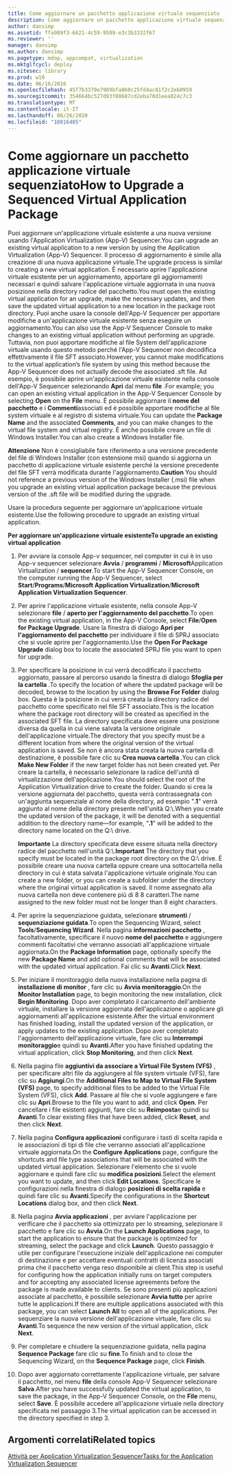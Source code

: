```yaml
---
title: Come aggiornare un pacchetto applicazione virtuale sequenziato
description: Come aggiornare un pacchetto applicazione virtuale sequenziato
author: dansimp
ms.assetid: ffa989f3-6621-4c59-9599-e3c3b3332f67
ms.reviewer: ''
manager: dansimp
ms.author: dansimp
ms.pagetype: mdop, appcompat, virtualization
ms.mktglfcycl: deploy
ms.sitesec: library
ms.prod: w10
ms.date: 06/16/2016
ms.openlocfilehash: 45f7b3370e7989bfa860c25fd4ac81f2c2eb0959
ms.sourcegitcommit: 354664bc527d93f80687cd2eba70d1eea024c7c3
ms.translationtype: MT
ms.contentlocale: it-IT
ms.lasthandoff: 06/26/2020
ms.locfileid: "10816485"
---
```

# <span data-ttu-id="4662b-103">Come aggiornare un pacchetto applicazione virtuale sequenziato</span><span class="sxs-lookup"><span data-stu-id="4662b-103">How to Upgrade a Sequenced Virtual Application Package</span></span>


<span data-ttu-id="4662b-104">Puoi aggiornare un'applicazione virtuale esistente a una nuova versione usando l'Application Virtualization (App-V) Sequencer.</span><span class="sxs-lookup"><span data-stu-id="4662b-104">You can upgrade an existing virtual application to a new version by using the Application Virtualization (App-V) Sequencer.</span></span> <span data-ttu-id="4662b-105">Il processo di aggiornamento è simile alla creazione di una nuova applicazione virtuale.</span><span class="sxs-lookup"><span data-stu-id="4662b-105">The upgrade process is similar to creating a new virtual application.</span></span> <span data-ttu-id="4662b-106">È necessario aprire l'applicazione virtuale esistente per un aggiornamento, apportare gli aggiornamenti necessari e quindi salvare l'applicazione virtuale aggiornata in una nuova posizione nella directory radice del pacchetto.</span><span class="sxs-lookup"><span data-stu-id="4662b-106">You must open the existing virtual application for an upgrade, make the necessary updates, and then save the updated virtual application to a new location in the package root directory.</span></span> <span data-ttu-id="4662b-107">Puoi anche usare la console dell'App-V Sequencer per apportare modifiche a un'applicazione virtuale esistente senza eseguire un aggiornamento.</span><span class="sxs-lookup"><span data-stu-id="4662b-107">You can also use the App-V Sequencer Console to make changes to an existing virtual application without performing an upgrade.</span></span> <span data-ttu-id="4662b-108">Tuttavia, non puoi apportare modifiche al file System dell'applicazione virtuale usando questo metodo perché l'App-V Sequencer non decodifica effettivamente il file SFT associato.</span><span class="sxs-lookup"><span data-stu-id="4662b-108">However, you cannot make modifications to the virtual application’s file system by using this method because the App-V Sequencer does not actually decode the associated .sft file.</span></span> <span data-ttu-id="4662b-109">Ad esempio, è possibile aprire un'applicazione virtuale esistente nella console dell'App-V Sequencer selezionando **Apri** dal menu **file** .</span><span class="sxs-lookup"><span data-stu-id="4662b-109">For example; you can open an existing virtual application in the App-V Sequencer Console by selecting **Open** on the **File** menu.</span></span> <span data-ttu-id="4662b-110">È possibile aggiornare il **nome del pacchetto** e i **Commenti**associati ed è possibile apportare modifiche al file system virtuale e al registro di sistema virtuale.</span><span class="sxs-lookup"><span data-stu-id="4662b-110">You can update the **Package Name** and the associated **Comments**, and you can make changes to the virtual file system and virtual registry.</span></span> <span data-ttu-id="4662b-111">È anche possibile creare un file di Windows Installer.</span><span class="sxs-lookup"><span data-stu-id="4662b-111">You can also create a Windows Installer file.</span></span>

<span data-ttu-id="4662b-112">**Attenzione**  Non è consigliabile fare riferimento a una versione precedente del file di Windows Installer (con estensione msi) quando si aggiorna un pacchetto di applicazione virtuale esistente perché la versione precedente del file SFT verrà modificata durante l'aggiornamento.</span><span class="sxs-lookup"><span data-stu-id="4662b-112">**Caution** You should not reference a previous version of the Windows Installer (.msi) file when you upgrade an existing virtual application package because the previous version of the .sft file will be modified during the upgrade.</span></span>

 

<span data-ttu-id="4662b-113">Usare la procedura seguente per aggiornare un'applicazione virtuale esistente.</span><span class="sxs-lookup"><span data-stu-id="4662b-113">Use the following procedure to upgrade an existing virtual application.</span></span>

**<span data-ttu-id="4662b-114">Per aggiornare un'applicazione virtuale esistente</span><span class="sxs-lookup"><span data-stu-id="4662b-114">To upgrade an existing virtual application</span></span>**

1.  <span data-ttu-id="4662b-115">Per avviare la console App-v sequencer, nel computer in cui è in uso App-v sequencer selezionare **Avvia** / **programmi** / **Microsoft**Application Virtualization / **sequencer**.</span><span class="sxs-lookup"><span data-stu-id="4662b-115">To start the App-V Sequencer Console, on the computer running the App-V Sequencer, select **Start**/**Programs**/**Microsoft Application Virtualization**/**Microsoft Application Virtualization Sequencer**.</span></span>

2.  <span data-ttu-id="4662b-116">Per aprire l'applicazione virtuale esistente, nella console App-V selezionare **file** / **aperto per l'aggiornamento del pacchetto**.</span><span class="sxs-lookup"><span data-stu-id="4662b-116">To open the existing virtual application, in the App-V Console, select **File**/**Open for Package Upgrade**.</span></span> <span data-ttu-id="4662b-117">Usare la finestra di dialogo **Apri per l'aggiornamento del pacchetto** per individuare il file di SPRJ associato che si vuole aprire per l'aggiornamento.</span><span class="sxs-lookup"><span data-stu-id="4662b-117">Use the **Open For Package Upgrade** dialog box to locate the associated SPRJ file you want to open for upgrade.</span></span>

3.  <span data-ttu-id="4662b-118">Per specificare la posizione in cui verrà decodificato il pacchetto aggiornato, passare al percorso usando la finestra di dialogo **Sfoglia per la cartella** .</span><span class="sxs-lookup"><span data-stu-id="4662b-118">To specify the location of where the updated package will be decoded, browse to the location by using the **Browse For Folder** dialog box.</span></span> <span data-ttu-id="4662b-119">Questa è la posizione in cui verrà creata la directory radice del pacchetto come specificato nel file SFT associato.</span><span class="sxs-lookup"><span data-stu-id="4662b-119">This is the location where the package root directory will be created as specified in the associated SFT file.</span></span> <span data-ttu-id="4662b-120">La directory specificata deve essere una posizione diversa da quella in cui viene salvata la versione originale dell'applicazione virtuale.</span><span class="sxs-lookup"><span data-stu-id="4662b-120">The directory that you specify must be a different location from where the original version of the virtual application is saved.</span></span> <span data-ttu-id="4662b-121">Se non è ancora stata creata la nuova cartella di destinazione, è possibile fare clic su **Crea nuova cartella** .</span><span class="sxs-lookup"><span data-stu-id="4662b-121">You can click **Make New Folder** if the new target folder has not been created yet.</span></span> <span data-ttu-id="4662b-122">Per creare la cartella, è necessario selezionare la radice dell'unità di virtualizzazione dell'applicazione.</span><span class="sxs-lookup"><span data-stu-id="4662b-122">You should select the root of the Application Virtualization drive to create the folder.</span></span> <span data-ttu-id="4662b-123">Quando si crea la versione aggiornata del pacchetto, questa verrà contrassegnata con un'aggiunta sequenziale al nome della directory, ad esempio "**.1**" verrà aggiunto al nome della directory presente nell'unità Q:\\.</span><span class="sxs-lookup"><span data-stu-id="4662b-123">When you create the updated version of the package, it will be denoted with a sequential addition to the directory name—for example, “**.1**” will be added to the directory name located on the Q:\\ drive.</span></span>

    <span data-ttu-id="4662b-124">**Importante**  La directory specificata deve essere situata nella directory radice del pacchetto nell'unità Q:\\.</span><span class="sxs-lookup"><span data-stu-id="4662b-124">**Important** The directory that you specify must be located in the package root directory on the Q:\\ drive.</span></span> <span data-ttu-id="4662b-125">È possibile creare una nuova cartella oppure creare una sottocartella nella directory in cui è stata salvata l'applicazione virtuale originale.</span><span class="sxs-lookup"><span data-stu-id="4662b-125">You can create a new folder, or you can create a subfolder under the directory where the original virtual application is saved.</span></span> <span data-ttu-id="4662b-126">Il nome assegnato alla nuova cartella non deve contenere più di 8 8 caratteri.</span><span class="sxs-lookup"><span data-stu-id="4662b-126">The name assigned to the new folder must not be longer than 8 eight characters.</span></span>

     

4.  <span data-ttu-id="4662b-127">Per aprire la sequenziazione guidata, selezionare **strumenti** / **sequenziazione guidata**.</span><span class="sxs-lookup"><span data-stu-id="4662b-127">To open the Sequencing Wizard, select **Tools**/**Sequencing Wizard**.</span></span> <span data-ttu-id="4662b-128">Nella pagina **informazioni pacchetto** , facoltativamente, specificare il nuovo **nome del pacchetto** e aggiungere commenti facoltativi che verranno associati all'applicazione virtuale aggiornata.</span><span class="sxs-lookup"><span data-stu-id="4662b-128">On the **Package Information** page, optionally specify the new **Package Name** and add optional comments that will be associated with the updated virtual application.</span></span> <span data-ttu-id="4662b-129">Fai clic su **Avanti**.</span><span class="sxs-lookup"><span data-stu-id="4662b-129">Click **Next**.</span></span>

5.  <span data-ttu-id="4662b-130">Per iniziare il monitoraggio della nuova installazione nella pagina di **installazione di monitor** , fare clic su **Avvia monitoraggio**.</span><span class="sxs-lookup"><span data-stu-id="4662b-130">On the **Monitor Installation** page, to begin monitoring the new installation, click **Begin Monitoring**.</span></span> <span data-ttu-id="4662b-131">Dopo aver completato il caricamento dell'ambiente virtuale, installare la versione aggiornata dell'applicazione o applicare gli aggiornamenti all'applicazione esistente.</span><span class="sxs-lookup"><span data-stu-id="4662b-131">After the virtual environment has finished loading, install the updated version of the application, or apply updates to the existing application.</span></span> <span data-ttu-id="4662b-132">Dopo aver completato l'aggiornamento dell'applicazione virtuale, fare clic su **Interrompi monitoraggio**e quindi su **Avanti**.</span><span class="sxs-lookup"><span data-stu-id="4662b-132">After you have finished updating the virtual application, click **Stop Monitoring**, and then click **Next**.</span></span>

6.  <span data-ttu-id="4662b-133">Nella pagina file **aggiuntivi da associare a Virtual File System (VFS)** , per specificare altri file da aggiungere al file system virtuale (VFS), fare clic su **Aggiungi**.</span><span class="sxs-lookup"><span data-stu-id="4662b-133">On the **Additional Files to Map to Virtual File System (VFS)** page, to specify additional files to be added to the Virtual File System (VFS), click **Add**.</span></span> <span data-ttu-id="4662b-134">Passare al file che si vuole aggiungere e fare clic su **Apri**.</span><span class="sxs-lookup"><span data-stu-id="4662b-134">Browse to the file you want to add, and click **Open**.</span></span> <span data-ttu-id="4662b-135">Per cancellare i file esistenti aggiunti, fare clic su **Reimposta**e quindi su **Avanti**.</span><span class="sxs-lookup"><span data-stu-id="4662b-135">To clear existing files that have been added, click **Reset**, and then click **Next**.</span></span>

7.  <span data-ttu-id="4662b-136">Nella pagina **Configura applicazioni** configurare i tasti di scelta rapida e le associazioni di tipi di file che verranno associati all'applicazione virtuale aggiornata.</span><span class="sxs-lookup"><span data-stu-id="4662b-136">On the **Configure Applications** page, configure the shortcuts and file type associations that will be associated with the updated virtual application.</span></span> <span data-ttu-id="4662b-137">Selezionare l'elemento che si vuole aggiornare e quindi fare clic su **modifica posizioni**.</span><span class="sxs-lookup"><span data-stu-id="4662b-137">Select the element you want to update, and then click **Edit Locations**.</span></span> <span data-ttu-id="4662b-138">Specificare le configurazioni nella finestra di dialogo **posizioni di scelta rapida** e quindi fare clic su **Avanti**.</span><span class="sxs-lookup"><span data-stu-id="4662b-138">Specify the configurations in the **Shortcut Locations** dialog box, and then click **Next**.</span></span>

8.  <span data-ttu-id="4662b-139">Nella pagina **Avvia applicazioni** , per avviare l'applicazione per verificare che il pacchetto sia ottimizzato per lo streaming, selezionare il pacchetto e fare clic su **Avvia**.</span><span class="sxs-lookup"><span data-stu-id="4662b-139">On the **Launch Applications** page, to start the application to ensure that the package is optimized for streaming, select the package and click **Launch**.</span></span> <span data-ttu-id="4662b-140">Questo passaggio è utile per configurare l'esecuzione iniziale dell'applicazione nei computer di destinazione e per accettare eventuali contratti di licenza associati prima che il pacchetto venga reso disponibile ai client.</span><span class="sxs-lookup"><span data-stu-id="4662b-140">This step is useful for configuring how the application initially runs on target computers and for accepting any associated license agreements before the package is made available to clients.</span></span> <span data-ttu-id="4662b-141">Se sono presenti più applicazioni associate al pacchetto, è possibile selezionare **Avvia tutto** per aprire tutte le applicazioni.</span><span class="sxs-lookup"><span data-stu-id="4662b-141">If there are multiple applications associated with this package, you can select **Launch All** to open all of the applications.</span></span> <span data-ttu-id="4662b-142">Per sequenziare la nuova versione dell'applicazione virtuale, fare clic su **Avanti**.</span><span class="sxs-lookup"><span data-stu-id="4662b-142">To sequence the new version of the virtual application, click **Next**.</span></span>

9.  <span data-ttu-id="4662b-143">Per completare e chiudere la sequenziazione guidata, nella pagina **Sequence Package** fare clic su **fine**.</span><span class="sxs-lookup"><span data-stu-id="4662b-143">To finish and to close the Sequencing Wizard, on the **Sequence Package** page, click **Finish**.</span></span>

10. <span data-ttu-id="4662b-144">Dopo aver aggiornato correttamente l'applicazione virtuale, per salvare il pacchetto, nel menu **file** della console App-V Sequencer selezionare **Salva**.</span><span class="sxs-lookup"><span data-stu-id="4662b-144">After you have successfully updated the virtual application, to save the package, in the App-V Sequencer Console, on the **File** menu, select **Save**.</span></span> <span data-ttu-id="4662b-145">È possibile accedere all'applicazione virtuale nella directory specificata nel passaggio 3.</span><span class="sxs-lookup"><span data-stu-id="4662b-145">The virtual application can be accessed in the directory specified in step 3.</span></span>

## <span data-ttu-id="4662b-146">Argomenti correlati</span><span class="sxs-lookup"><span data-stu-id="4662b-146">Related topics</span></span>


[<span data-ttu-id="4662b-147">Attività per Application Virtualization Sequencer</span><span class="sxs-lookup"><span data-stu-id="4662b-147">Tasks for the Application Virtualization Sequencer</span></span>](tasks-for-the-application-virtualization-sequencer.md)

 

 





